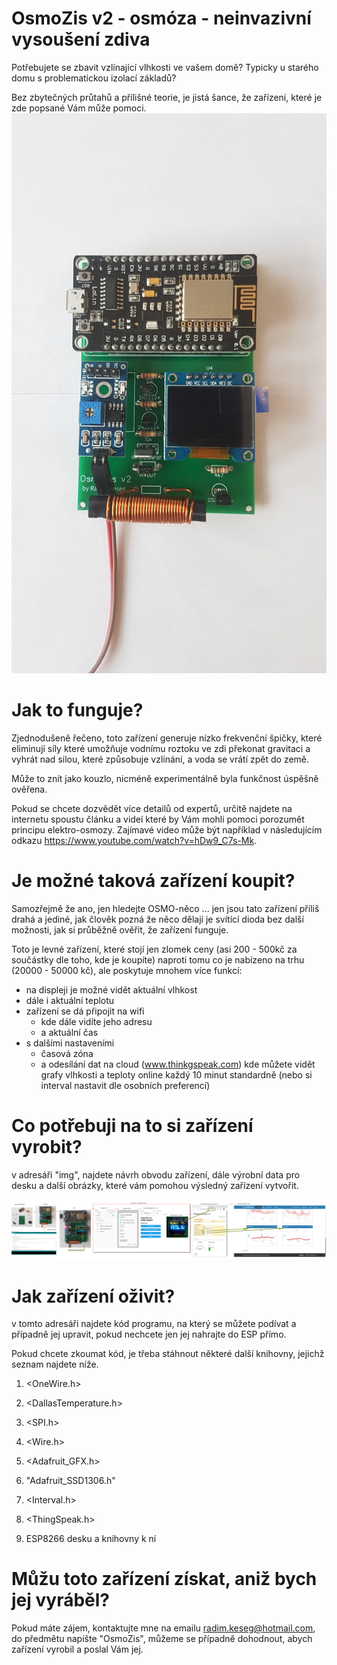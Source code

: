 # OsmoZis v2 - osmóza - neinvazivní vysoušení zdiva

Potřebujete se zbavit vzlínající vlhkosti ve vašem domě? Typicky u starého domu s problematickou izolací základů?

Bez zbytečných průtahů a přílišné teorie, je jistá šance, že zařízení, které je zde popsané Vám může pomoci.
![OsmoZis v2](img/OsmoZis_20190120_110924.jpg)

# Jak to funguje?
Zjednodušeně řečeno, toto zařízení generuje nízko frekvenční špičky, které eliminují síly které umožňuje vodnímu roztoku ve zdi překonat gravitaci a vyhrát nad silou, které způsobuje vzlínání, a voda se vrátí zpět do země.

Může to znít jako kouzlo, nicméně experimentálně byla funkčnost úspěšně ověřena.

Pokud se chcete dozvědět více detailů od expertů, určitě najdete na internetu spoustu článku a videí které by Vám mohli pomoci porozumět principu elektro-osmozy. Zajímavé video může být například v následujícím odkazu https://www.youtube.com/watch?v=hDw9_C7s-Mk.

# Je možné taková zařízení koupit?
Samozřejmě že ano, jen hledejte OSMO-něco ... jen jsou tato zařízení příliš drahá a jediné, jak člověk pozná že něco dělají je svítící dioda bez další možnosti, jak si průběžně ověřit, že zařízení funguje.

Toto je levné zařízení, které stojí jen zlomek ceny (asi 200 - 500kč za součástky dle toho, kde je koupíte) naproti tomu co je nabízeno na trhu (20000 - 50000 kč), ale poskytuje mnohem více funkcí:
* na displeji je možné vidět aktuální vlhkost
* dále i aktuální teplotu
* zařízení se dá připojit na wifi
  * kde dále vidíte jeho adresu
  * a aktuální čas
* s dalšími nastaveními
  * časová zóna
  * a odesílání dat na cloud (www.thinkgspeak.com) kde můžete vidět grafy vlhkosti a teploty online každý 10 minut standardně (nebo si interval nastavit dle osobních preferencí)


# Co potřebuji na to si zařízení vyrobit?
v adresáři "img", najdete návrh obvodu zařízení, dále výrobní data pro desku a další obrázky, které vám pomohou výsledný zařízení vytvořit.

![setup](img/how_to_set_it_up.jpg)

# Jak zařízení oživit?
v tomto adresáři najdete kód programu, na který se můžete podívat a případně jej upravit, pokud nechcete jen jej nahrajte do ESP přímo.

Pokud chcete zkoumat kód, je třeba stáhnout některé další knihovny, jejichž seznam najdete níže.

1. <OneWire.h> 
2. <DallasTemperature.h>

3. <SPI.h>
4. <Wire.h>
5. <Adafruit_GFX.h>
6. "Adafruit_SSD1306.h"

7. <Interval.h>
8. <ThingSpeak.h>

9. ESP8266 desku a knihovny k ní

# Můžu toto zařízení získat, aniž bych jej vyráběl?
Pokud máte zájem, kontaktujte mne na emailu radim.keseg@hotmail.com, do předmětu napište "OsmoZis", můžeme se případně dohodnout, abych zařízení vyrobil a poslal Vám jej.

